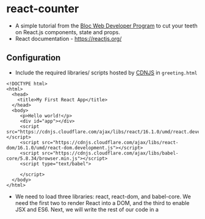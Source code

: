# react-counter

* A simple tutorial from the [Bloc Web Developer Program](www.bloc.io) to cut your teeth on React.js components, state and props.
* React documentation - https://reactjs.org/

## Configuration
* Include the required libraries/ scripts hosted by [CDNJS](https://cdnjs.com/) in `greeting.html`
```
<!DOCTYPE html>
<html>
  <head>
    <title>My First React App</title>
  </head>
  <body>
     <p>Hello world!</p>
     <div id="app"></div>
     <script src="https://cdnjs.cloudflare.com/ajax/libs/react/16.1.0/umd/react.development.js"></script>
     <script src="https://cdnjs.cloudflare.com/ajax/libs/react-dom/16.1.0/umd/react-dom.development.js"></script>
     <script src="https://cdnjs.cloudflare.com/ajax/libs/babel-core/5.8.34/browser.min.js"></script>
     <script type="text/babel">
 
     </script>
  </body>
</html>
```

* We need to load three libraries: react, react-dom, and babel-core. We need the first two to render React into a DOM, and the third to enable JSX and ES6. Next, we will write the rest of our code in a <script> block. We'll use the  text/babel format to enable ES6. Babel is a JavaScript compiler that allows us to use the latest generation of JavaScript.
  

